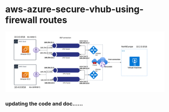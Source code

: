 # aws-azure-secure-vhub-using-firewall routes

![Alt text](pics/aws-azure-fw-design.png)
### updating the code and doc......

